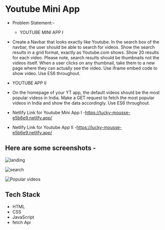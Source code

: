 # Youtube Mini App
* Problem Statement:- 
  * YOUTUBE MINI APP I
* Create a Navbar that looks exactly like Youtube.
In the search box of the navbar, the user should be able to search for videos.
Show the search results in a grid format, exactly as Youtube.com shows.
Show 20 results for each video.
Please note, search results should be thumbnails not the videos itself.
When a user clicks on any thumbnail, take them to a new page where they can actually see the video. Use iframe embed code to show video. Use ES6 throughout.
* YOUTUBE APP II 
* On the homepage of your YT app, the default videos should be the most popular videos in India.
Make a GET request to fetch the most popular videos in India and show the data accordingly.
Use ES6 throughout.

* Netlify Link for Youtube Mini App I -https://lucky-mousse-e5b6e9.netlify.app/
* Netlify Link for Youtube App II -https://lucky-mousse-e5b6e9.netlify.app/
## Here are some screenshots -

![landing](https://snipboard.io/6IjYgb.jpg)

![search](https://snipboard.io/yKOa8I.jpg)

![Popular videos](https://snipboard.io/7p6KTY.jpg)

## Tech Stack

* HTML
* CSS
* JavaScript
* fetch Api
